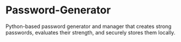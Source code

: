 # Password-Generator
Python-based password generator and manager that creates strong passwords, evaluates their strength, and securely stores them locally.
